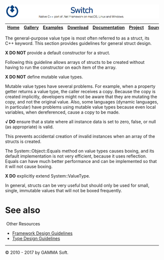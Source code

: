 ![Switch Header](Images/SwitchNativeC++port.png)

| [Home](Home.md) | [Gallery](Gallery.md) | [Examples](Examples.md) | [Download](Download.md) | [Documentation](Documentation.md) | [Project](https://sourceforge.net/projects/switchpro) | [Source](https://github.com/gammasoft71/switch) | [License](License.md) | [Contact](Contact.md) | [GAMMA Soft](https://gammasoft71.wixsite.com/gammasoft) |
|-----------------|-----------------------|-------------------------|-------------------------|-----------------------------------|-------------------------------------------------------|-------------------------------------------------|-----------------------|-----------------------|---------------------------------------------------------|

The general-purpose value type is most often referred to as a struct, its C++ keyword. This section provides guidelines for general struct design.

**X DO NOT** provide a default constructor for a struct.

Following this guideline allows arrays of structs to be created without having to run the constructor on each item of the array.

**X DO NOT** define mutable value types.

Mutable value types have several problems. For example, when a property getter returns a value type, the caller receives a copy. Because the copy is created implicitly, developers might not be aware that they are mutating the copy, and not the original value. Also, some languages (dynamic languages, in particular) have problems using mutable value types because even local variables, when dereferenced, cause a copy to be made.

**√ DO** ensure that a state where all instance data is set to zero, false, or null (as appropriate) is valid.

This prevents accidental creation of invalid instances when an array of the structs is created.

The System::Object::Equals method on value types causes boxing, and its default implementation is not very efficient, because it uses reflection. Equals can have much better performance and can be implemented so that it will not cause boxing.

**X DO** explicitly extend System::ValueType.

In general, structs can be very useful but should only be used for small, single, immutable values that will not be boxed frequently.

# See also
​
Other Resources

* [Framework Design Guidelines](FrameworkDesignGuidelines.md)
* [Type Design Guidelines](TypeDesignGuidelines.md)

______________________________________________________________________________________________

© 2010 - 2017 by GAMMA Soft.

